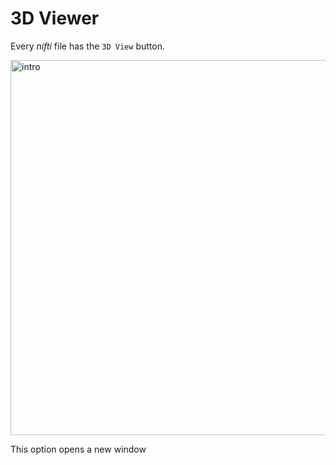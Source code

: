 # 3D Viewer

Every _nifti_ file has the `3D View` button.

<img src="../static/01_intro.gif" alt="intro" width="600px">

This option opens a new window 
